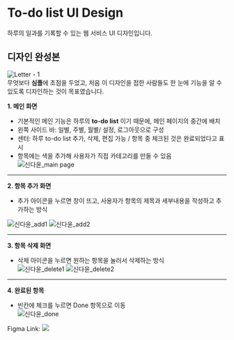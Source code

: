 # To-do list UI Design   
하루의 일과를 기록할 수 있는 웹 서비스 UI 디자인입니다. 
## 디자인 완성본   
![Letter - 1](https://user-images.githubusercontent.com/71176764/165062900-1991f428-7bf1-4284-8fb5-a81939db458b.png)   
무엇보다 **심플**에 초점을 두었고, 처음 이 디자인을 접한 사람들도 한 눈에 기능을 알 수 있도록 디자인하는 것이 목표였습니다.

**1. 메인 화면**   
-  기본적인 메인 기능은 하루의 **to-do list** 이기 때문에, 메인 페이지의 중간에 배치    
-  왼쪽 사이드 바: 일별, 주별, 월별/ 설정, 로그아웃으로 구성   
-  센터: 하루 to-do list 추가, 삭제, 편집 가능 / 항목 중 체크된 것은 완료되었다고 표시   
-  항목에는 색을 추가해 사용자가 직접 카테고리를 만들 수 있음
![신다윤_main page](https://user-images.githubusercontent.com/71176764/165048903-5a3e390b-cc86-499d-b881-11598437e9ef.jpg)   
   
- - -
**2. 항목 추가 화면**   
-  추가 아이콘을 누르면 창이 뜨고, 사용자가 항목의 제목과 세부내용을 작성하고 추가하는 방식   

![신다윤_add1](https://user-images.githubusercontent.com/71176764/165064722-337d97c6-c380-44f2-9a71-330884ead4af.jpg)
![신다윤_add2](https://user-images.githubusercontent.com/71176764/165064730-e1b4e167-1ed2-4cc9-84a4-3bf9deafc66d.jpg) 
- - -   


**3. 항목 삭제 화면**   
- 삭제 아이콘을 누르면 원하는 항목을 눌러서 삭제하는 방식   
![신다윤_delete1](https://user-images.githubusercontent.com/71176764/165066679-6ca331bb-e409-4a8f-a86d-48fc206640c6.jpg)
![신다윤_delete2](https://user-images.githubusercontent.com/71176764/165066687-35a8598e-77b0-415d-b627-b83870f5baec.jpg)   
- - -   
  
**4. 완료된 항목**   
- 빈칸에 체크를 누르면 Done 항목으로 이동    
![신다윤_done](https://user-images.githubusercontent.com/71176764/165068436-803a3645-34cd-481a-a42b-5218787c452e.jpg)      
 
  
Figma Link: <a href="https://www.figma.com/file/FhILkQDsWLQNw0xAdEsjPt/0408-%EC%8A%A4%ED%84%B0%EB%94%94-1-_-todo-list?node-id=0%3A1"><img src="https://img.shields.io/badge/Figma-297FFF?style=flat-square&logo=Figma&logoColor=FFFFFF"/>

